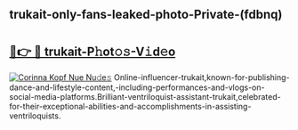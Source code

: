 ## trukait-only-fans​-leaked-photo​-Private-(fdbnq)


# <h2><a href="https://mediaupload.pro?title=trukait&ref=git">🔗👉 🔴 trukait-P𝚑ot𝚘𝚜-V𝚒d𝚎o</a></h2>

[![Corinna Kopf Nue Nu𝚍e𝚜](https://i.imgur.com/0qMVB7G.gif)](https://mediaupload.pro?title=trukait&ref=git)
Online-influencer-trukait,known-for-publishing-dance-and-lifestyle-content,-including-performances-and-vlogs-on-social-media-platforms.Brilliant-ventriloquist-assistant-trukait,celebrated-for-their-exceptional-abilities-and-accomplishments-in-assisting-ventriloquists.  